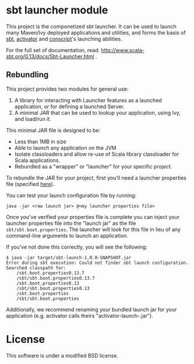 # sbt launcher module

This project is the componetized sbt launcher.   It can be used to launch many Maven/Ivy deployed applications
and utilities, and forms the basis of [sbt](https://github.com/sbt/sbt),
[activator](https://github.com/typesafehub/activator) and [conscript](https://github.com/n8han/conscript)'s launching
abilities.

For the full set of documentation, read: http://www.scala-sbt.org/0.13/docs/Sbt-Launcher.html
.


## Rebundling

This project provides two modules for general use:

1. A library for interacting with Launcher features as a launched application, or for defining a launched Server.
2. A minimal JAR that can be used to lookup your application, using Ivy, and load/run it.

This minimal JAR file is designed to be:

* Less than 1MB in size
* Able to launch any application on the JVM
* Isolate classloaders and allow re-use of Scala library classloader for Scala applications.
* Rebundled as a "wrapper" or "launcher" for your specific project.

To rebundle the JAR for your project, first you'll need a launcher properties file (specified [here](http://www.scala-sbt.org/0.13/docs/Launcher-Configuration.html)).

You can test your launch configuration file by running:

```
java -jar <raw launch jar> @<my launcher properties file>
```

Once you've verified your properties file is complete you can inject your launcher properties file into the "launch jar"
as the file `sbt/sbt.boot.properties`.   The launcher will look for this file in lieu of any command-line arguments to
launch an application.


If you've not done this correctly, you will see the following:

```
$ java -jar target/sbt-launch-1.0.0-SNAPSHOT.jar
Error during sbt execution: Could not finder sbt launch configuration.  Searched classpath for:
	/sbt.boot.properties0.13.7
	/sbt/sbt.boot.properties0.13.7
	/sbt.boot.properties0.13
	/sbt/sbt.boot.properties0.13
	/sbt.boot.properties
	/sbt/sbt.boot.properties
```


Additionally, we recommend renaming your bundled launch jar for your application (e.g. activator calls theirs
"activator-launch-<version>.jar").


# License

This software is under a modified BSD license.

